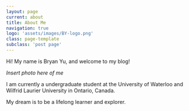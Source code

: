 ```yaml
---
layout: page
current: about
title: About Me
navigation: true
logo: 'assets/images/BY-logo.png'
class: page-template
subclass: 'post page'
---
```


Hi! My name is Bryan Yu, and welcome to my blog!

*Insert photo here of me*  

I am currently a undergraduate student at the University of Waterloo and Wilfrid Laurier University in Ontario, Canada. 

My dream is to be a lifelong learner and explorer.
